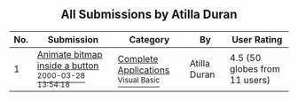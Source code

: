 ﻿<div align="center">

## All Submissions by Atilla Duran

</div>

No.  | Submission | Category | By   | User Rating
---- | ---------- | -------- | ---- | -----------
1 | [Animate bitmap inside a button<br /><sup>2000-03-28 13:54:18</sup>](https://github.com/Planet-Source-Code/atilla-duran-animate-bitmap-inside-a-button__1-9250) | [Complete Applications<br /><sup>Visual Basic</sup>](../ByCategory/complete-applications__1-27.md) | Atilla Duran | 4.5 (50 globes from 11 users)
